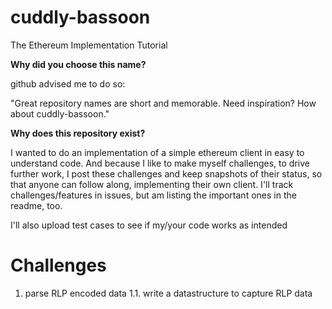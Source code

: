 # cuddly-bassoon
The Ethereum Implementation Tutorial

__Why did you choose this name?__

github advised me to do so:

"Great repository names are short and memorable. Need inspiration? How about cuddly-bassoon."


__Why does this repository exist?__

I wanted to do an implementation of a simple ethereum client in easy to understand code.
And because I like to make myself challenges, to drive further work, I post these challenges and keep snapshots of their status, so that anyone can follow along, implementing their own client.
I'll track challenges/features in issues, but am listing the important ones in the readme, too.

I'll also upload test cases to see if my/your code works as intended

# Challenges

1. parse RLP encoded data
1.1. write a datastructure to capture RLP data
